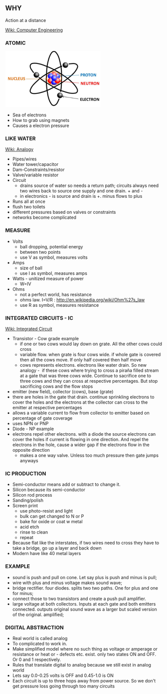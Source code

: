 ## WHY ##

Action at a distance

[Wiki: Computer Engineering](http://en.wikipedia.org/wiki/Computer_engineering)


### ATOMIC ###

![Electron](/assets/electron.png)

- Sea of electrons
- How to grab using magnets
- Causes a electron pressure


### LIKE WATER ###
[Wiki: Analogy](http://en.wikipedia.org/wiki/Hydraulic_analogy)

- Pipes/wires
- Water tower/capacitor
- Dam-Constraints/resistor
- Valve/variable resistor
- Circuit
  - drains source of water so needs a return path; circuits always need two wires back to source one supply and one drain. + and -
  - in electronics - is source and drain is +. minus flows to plus
- Runs all at once
- flush two toilets
- different pressures based on valves or constraints
- networks become complicated


### MEASURE ###

- Volts
  - ball dropping, potential energy
  - between two points
  - use V as symbol, measures volts
- Amps
  - size of ball
  - use I as symbol, measures amps
- Watts
  - unitized measure of power
  - W=IV
- Ohms
  - not a perfect world, has resistance
  - ohms law. I=V/R : http://en.wikipedia.org/wiki/Ohm%27s_law
  - use R as symbol, measures resistance

### INTEGRATED CIRCUITS - IC ###

[Wiki: Integrated Circuit](http://en.wikipedia.org/wiki/Integrated_circuit)

- Transistor - Cow grade example
  - if one or two cows would lay down on grate. All the other cows could cross
  - variable flow. when grate is four cows wide. if whole gate is covered then all the cows move. If only half covered then half move
  - cows represents electrons. electrons like water drain. So new analogy
-  if these cows where trying to cross a piraña filled stream at a gate that was three cows wide. Continue to sacrifice one to three cows and they can cross at respective percentages. But stop sacrificing cows and the flow stops
- emitter (new field), collector (cows), base (grate)
- there are holes in the gate that drain. continue sprinkling electrons to cover the holes and the electrons at the collector can cross to the emitter at respective percentages
- allows a variable current to flow from collector to emitter based on percentage of gate coverage
- uses NPN or PNP
- Diode - NP example
- electrons repel other electrons. with a diode the source electrons can cover the holes if current is flowing in one direction. And repel the electrons in the hole, cause a wider gap if the electrons flow in the opposite direction
  - makes a one way valve. Unless too much pressure then gate jumps anyways

### IC PRODUCTION ###

- Semi-conductor means add or subtract to change it.
- Silicon because its semi-conductor
- Silicon rod process
- Sanding/polish
- Screen print
  - use photo-resist and light
  - bulk can get changed to N or P
  - bake for oxide or coat w metal
  - acid etch
  - rinse to clean
  - repeat
- Because flat like the interstates, if two wires need to cross they have to take a bridge, go up a layer and back down
- Modern have like 40 metal layers

### EXAMPLE ###

- sound is push and pull on cone. Let say plus is push and minus is pull;
- wire with plus and minus voltage makes sound wave;
- bridge rectifier. four diodes. splits two two paths. One for plus and one for minus;
- connect those to two transistors and create a push pull amplifier.
- large voltage at both collectors. Inputs at each gate and both emitters connected. outputs original sound wave as a larger but scaled version of the original. amplified;

### DIGITAL ABSTRACTION ###

- Real world is called analog
- To complicated to work in.
- Make simplified model where no such thing as voltage or amperage or resistance or heat or - defects etc. exist. only two states ON and OFF. Or 0 and 1 respectively.
- Rules that translate digital to analog because we still exist in analog world
- Lets say 0.0-0.25 volts is OFF and 0.45-1.0 is ON
- Each circuit is up to three hops away from power source. So we don't get pressure loss going through too many circuits
